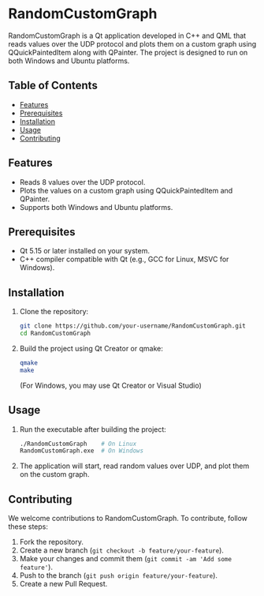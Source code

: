 # RandomCustomGraph

RandomCustomGraph is a Qt application developed in C++ and QML that reads values over the UDP protocol and plots them on a custom graph using QQuickPaintedItem along with QPainter. The project is designed to run on both Windows and Ubuntu platforms.

## Table of Contents

- [Features](#features)
- [Prerequisites](#prerequisites)
- [Installation](#installation)
- [Usage](#usage)
- [Contributing](#contributing)

## Features

- Reads 8 values over the UDP protocol.
- Plots the values on a custom graph using QQuickPaintedItem and QPainter.
- Supports both Windows and Ubuntu platforms.

## Prerequisites

- Qt 5.15 or later installed on your system.
- C++ compiler compatible with Qt (e.g., GCC for Linux, MSVC for Windows).

## Installation

1. Clone the repository:

    ```bash
    git clone https://github.com/your-username/RandomCustomGraph.git
    cd RandomCustomGraph
    ```

2. Build the project using Qt Creator or qmake:

    ```bash
    qmake
    make
    ```

    (For Windows, you may use Qt Creator or Visual Studio)

## Usage

1. Run the executable after building the project:

    ```bash
    ./RandomCustomGraph    # On Linux
    RandomCustomGraph.exe  # On Windows
    ```

2. The application will start, read random values over UDP, and plot them on the custom graph.

## Contributing

We welcome contributions to RandomCustomGraph. To contribute, follow these steps:

1. Fork the repository.
2. Create a new branch (`git checkout -b feature/your-feature`).
3. Make your changes and commit them (`git commit -am 'Add some feature'`).
4. Push to the branch (`git push origin feature/your-feature`).
5. Create a new Pull Request.
